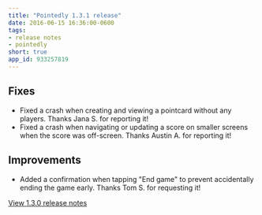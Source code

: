 ```yaml
---
title: "Pointedly 1.3.1 release"
date: 2016-06-15 16:36:00-0600
tags:
- release notes
- pointedly
short: true
app_id: 933257819
---
```


## Fixes
- Fixed a crash when creating and viewing a pointcard without any players. Thanks Jana S. for reporting it!
- Fixed a crash when navigating or updating a score on smaller screens when the score was off-screen. Thanks Austin A. for reporting it!

## Improvements
- Added a confirmation when tapping "End game" to prevent accidentally ending the game early. Thanks Tom S. for requesting it!

[View 1.3.0 release notes](/2016/06/09/pointedly-1.3.0)
